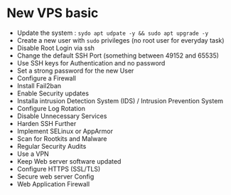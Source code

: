# New VPS basic

- Update the system : `sydo apt udpate -y && sudo apt upgrade -y`
- Create a new user with `sudo` privileges (no root user for everyday task)
- Disable Root Login via ssh
- Change the default SSH Port (something between 49152 and 65535)
- Use SSH keys for Authentication and no password
- Set a strong password for the new User
- Configure a Firewall
- Install Fail2ban
- Enable Security updates
- Installa intrusion Detection System (IDS) / Intrusion Prevention System
- Configure Log Rotation
- Disable Unnecessary Services
- Harden SSH Further
- Implement SELinux or AppArmor
- Scan for Rootkits and Malware
- Regular Security Audits
- Use a VPN
- Keep Web server software updated
- Configure HTTPS (SSL/TLS)
- Secure web server Config
- Web Application Firewall